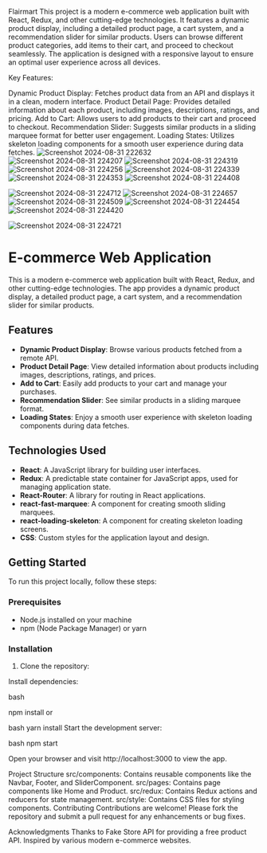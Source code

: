Flairmart
This project is a modern e-commerce web application built with React, Redux, and other cutting-edge technologies. It features a dynamic product display, including a detailed product page, a cart system, and a recommendation slider for similar products. Users can browse different product categories, add items to their cart, and proceed to checkout seamlessly. The application is designed with a responsive layout to ensure an optimal user experience across all devices.

Key Features:

Dynamic Product Display: Fetches product data from an API and displays it in a clean, modern interface.
Product Detail Page: Provides detailed information about each product, including images, descriptions, ratings, and pricing.
Add to Cart: Allows users to add products to their cart and proceed to checkout.
Recommendation Slider: Suggests similar products in a sliding marquee format for better user engagement.
Loading States: Utilizes skeleton loading components for a smooth user experience during data fetches.
![Screenshot 2024-08-31 222632](https://github.com/user-attachments/assets/87e5d65a-1a27-41de-a211-a1ed3bfa337e)
![Screenshot 2024-08-31 224207](https://github.com/user-attachments/assets/2d339212-0093-4833-9524-a114b2760cf1)
![Screenshot 2024-08-31 224319](https://github.com/user-attachments/assets/7272bc69-1108-4d68-a65b-406317bc61a6)
![Screenshot 2024-08-31 224256](https://github.com/user-attachments/assets/34b64620-2d3d-4ebd-a9ef-bbf013aad101)
![Screenshot 2024-08-31 224339](https://github.com/user-attachments/assets/a2b689e5-49a2-443b-af64-10f297ff0f29)
![Screenshot 2024-08-31 224353](https://github.com/user-attachments/assets/9acd1462-0e6c-4a28-9caa-2dc35598d172)
![Screenshot 2024-08-31 224408](https://github.com/user-attachments/assets/9f205b05-12a2-40b7-95a2-e6f721104e15)

![Screenshot 2024-08-31 224712](https://github.com/user-attachments/assets/10de0df8-e1e5-44a6-b64a-f7c479a592d4)
![Screenshot 2024-08-31 224657](https://github.com/user-attachments/assets/53618baf-821d-4e42-9f13-f89da0557f32)
![Screenshot 2024-08-31 224509](https://github.com/user-attachments/assets/7777ac6c-f873-41a0-949a-71f1894e1bf1)
![Screenshot 2024-08-31 224454](https://github.com/user-attachments/assets/413d80e9-78f8-483e-bcd6-a6693aa059ad)
![Screenshot 2024-08-31 224420](https://github.com/user-attachments/assets/04b77f15-4aec-40ec-8725-0a82c71c50c7)






![Screenshot 2024-08-31 224721](https://github.com/user-attachments/assets/87168987-57a9-4742-b035-7e6d07e69165)

# E-commerce Web Application

This is a modern e-commerce web application built with React, Redux, and other cutting-edge technologies. The app provides a dynamic product display, a detailed product page, a cart system, and a recommendation slider for similar products.

## Features

- **Dynamic Product Display**: Browse various products fetched from a remote API.
- **Product Detail Page**: View detailed information about products including images, descriptions, ratings, and prices.
- **Add to Cart**: Easily add products to your cart and manage your purchases.
- **Recommendation Slider**: See similar products in a sliding marquee format.
- **Loading States**: Enjoy a smooth user experience with skeleton loading components during data fetches.

## Technologies Used

- **React**: A JavaScript library for building user interfaces.
- **Redux**: A predictable state container for JavaScript apps, used for managing application state.
- **React-Router**: A library for routing in React applications.
- **react-fast-marquee**: A component for creating smooth sliding marquees.
- **react-loading-skeleton**: A component for creating skeleton loading screens.
- **CSS**: Custom styles for the application layout and design.

## Getting Started

To run this project locally, follow these steps:

### Prerequisites

- Node.js installed on your machine
- npm (Node Package Manager) or yarn

### Installation

1. Clone the repository:

Install dependencies:

bash

npm install
or

bash
yarn install
Start the development server:

bash
npm start

Open your browser and visit http://localhost:3000 to view the app.

Project Structure
src/components: Contains reusable components like the Navbar, Footer, and SliderComponent.
src/pages: Contains page components like Home and Product.
src/redux: Contains Redux actions and reducers for state management.
src/style: Contains CSS files for styling components.
Contributing
Contributions are welcome! Please fork the repository and submit a pull request for any enhancements or bug fixes.

Acknowledgments
Thanks to Fake Store API for providing a free product API.
Inspired by various modern e-commerce websites.

